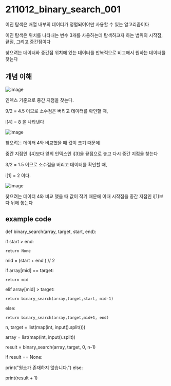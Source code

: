 # 211012_binary_search_001

이진 탐색은 배열 내부의 데이터가 정렬되어야만 사용할 수 있는 알고리즘이다

이진 탐색은 위치를 나타내는 변수 3개를 사용하는데 탐색하고자 하는 범위의 시작점, 끝점, 그리고 중간점이다

찾으려는 데이터와 중간점 위치에 있는 데이터를 반복적으로 비교해서 원하는 데이터를 찾는다

## 개념 이해

![image](https://user-images.githubusercontent.com/88085974/136873023-6e114941-259c-4ec1-bfb2-5ec5c2d4cdff.png)

인덱스 기준으로 중간 지점을 찾는다.

9/2 = 4.5  이므로 소수점은 버리고 데이터를 확인할 때,

i[4] = 8 을 나타낸다

![image](https://user-images.githubusercontent.com/88085974/136873712-97c476ca-5724-4dea-8b08-b4d6c43fbe43.png)

찾으려는 데이터 4와 비교했을 때 값이 크기 때문에

중간 지점인 i[4]보다 앞의 인덱스인 i[3]을 끝점으로 놓고 다시 중간 지점을 찾는다

3/2 = 1.5  이므로 소수점을 버리고 데이터를 확인할 때,

i[1] = 2 이다.

![image](https://user-images.githubusercontent.com/88085974/136873724-497af4ed-8237-45b1-a711-794adcd97e00.png)

찾으려는 데이터 4와 비교 했을 때 값이 작기 때문에 이때 시작점을 중간 지점인 i[1]보다 뒤에 놓는다

## example code


def binary_search(array, target, start, end):

  if start > end:

    return None

  mid = (start + end ) // 2
  
  if array[mid] == target:

    return mid

  elif array[mid] > target:
    
    return binary_search(array,target,start, mid-1)
  
  else:
    
    return binary_search(array,target,mid+1, end)

n, target = list(map(int, input().split()))

array = list(map(int, input().split))

result = binary_search(array, target, 0, n-1)

if result == None:
  
  print("원소가 존재하지 않습니다.")
else:
  
  print(result + 1)
